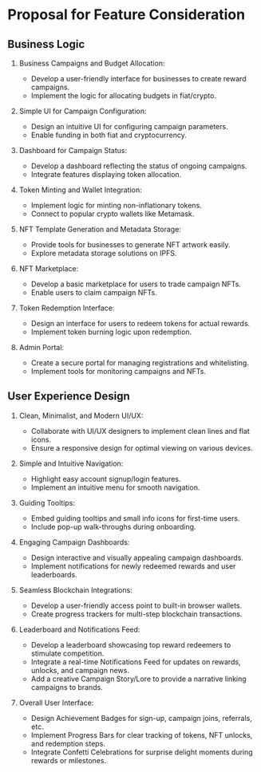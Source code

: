 # Proposal for Feature Consideration

## Business Logic

1. Business Campaigns and Budget Allocation:
	* Develop a user-friendly interface for businesses to create reward
	  campaigns.
	* Implement the logic for allocating budgets in fiat/crypto.

2. Simple UI for Campaign Configuration:
	* Design an intuitive UI for configuring campaign parameters.
	* Enable funding in both fiat and cryptocurrency.

3. Dashboard for Campaign Status:
	* Develop a dashboard reflecting the status of ongoing campaigns.
	* Integrate features displaying token allocation.

4. Token Minting and Wallet Integration:
	* Implement logic for minting non-inflationary tokens.
	* Connect to popular crypto wallets like Metamask.

5. NFT Template Generation and Metadata Storage:
	* Provide tools for businesses to generate NFT artwork easily.
	* Explore metadata storage solutions on IPFS.

6. NFT Marketplace:
	* Develop a basic marketplace for users to trade campaign NFTs.
	* Enable users to claim campaign NFTs.

7. Token Redemption Interface:
	* Design an interface for users to redeem tokens for actual rewards.
	* Implement token burning logic upon redemption.

8. Admin Portal:
	* Create a secure portal for managing registrations and whitelisting.
	* Implement tools for monitoring campaigns and NFTs.

## User Experience Design

1. Clean, Minimalist, and Modern UI/UX:
	* Collaborate with UI/UX designers to implement clean lines and flat icons.
	* Ensure a responsive design for optimal viewing on various devices.

2. Simple and Intuitive Navigation:
	* Highlight easy account signup/login features.
	* Implement an intuitive menu for smooth navigation.

3. Guiding Tooltips:
	* Embed guiding tooltips and small info icons for first-time users.
	* Include pop-up walk-throughs during onboarding.

4. Engaging Campaign Dashboards:
	* Design interactive and visually appealing campaign dashboards.
	* Implement notifications for newly redeemed rewards and user leaderboards.

5. Seamless Blockchain Integrations:
	* Develop a user-friendly access point to built-in browser wallets.
	* Create progress trackers for multi-step blockchain transactions.

6. Leaderboard and Notifications Feed:
	* Develop a leaderboard showcasing top reward redeemers to stimulate competition.
	* Integrate a real-time Notifications Feed for updates on rewards, unlocks, and campaign news.
	* Add a creative Campaign Story/Lore to provide a narrative linking campaigns to brands.

7. Overall User Interface:
	* Design Achievement Badges for sign-up, campaign joins, referrals, etc.
	* Implement Progress Bars for clear tracking of tokens, NFT unlocks, and redemption steps.
	* Integrate Confetti Celebrations for surprise delight moments during rewards or milestones.
